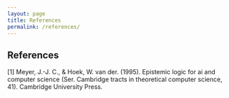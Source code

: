```yaml
---
layout: page
title: References
permalink: /references/
---
```


## References

[1] Meyer, J.-J. C., &amp; Hoek, W. van der. (1995). Epistemic logic for ai and computer science (Ser. Cambridge tracts in theoretical computer science, 41). Cambridge University Press.

